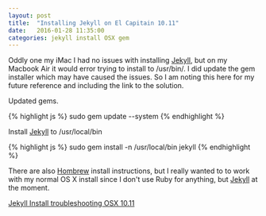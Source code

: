 ```yaml
---
layout: post
title:  "Installing Jekyll on El Capitain 10.11"
date:   2016-01-28 11:35:00
categories: jekyll install OSX gem
---
```


Oddly one my iMac I had no issues with installing [Jekyll][jekyll], but on my Macbook Air it would error trying to install to /usr/bin/.  I did update the gem installer which may have caused the issues.  So I am noting this here for my future reference and including the link to the solution.

Updated gems.

{% highlight  js %}
sudo gem update --system
{% endhighlight %}

Install [Jekyll][jekyll] to /usr/local/bin

{% highlight  js %}
sudo gem install -n /usr/local/bin jekyll
{% endhighlight %}

There are also [Hombrew][homebrew] install instructions, but I really wanted to to work with my normal OS X install since I don't use Ruby for anything, but [Jekyll][jekyll] at the moment.


[Jekyll Install troubleshooting OSX 10.11](http://jekyllrb.com/docs/troubleshooting/#jekyll-amp-mac-os-x-1011)

[jekyll]:http://jekyllrb.com
[homebrew]:http://brew.sh

